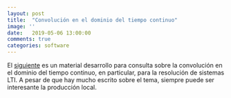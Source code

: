 ```yaml
---
layout: post
title:  "Convolución en el dominio del tiempo continuo"
image: ''
date:   2019-05-06 13:00:00
comments: true
categories: software
---
```



El [siguiente](https://drive.google.com/open?id=1o3uzJhegkeNWMsgxaYfC4nm7cYEQm7nA)
es un material desarrollo para consulta sobre la convolución en el dominio del
tiempo continuo, en particular, para la resolución de sistemas LTI. A pesar de
que hay mucho escrito sobre el tema, siempre puede ser interesante la producción
local.
